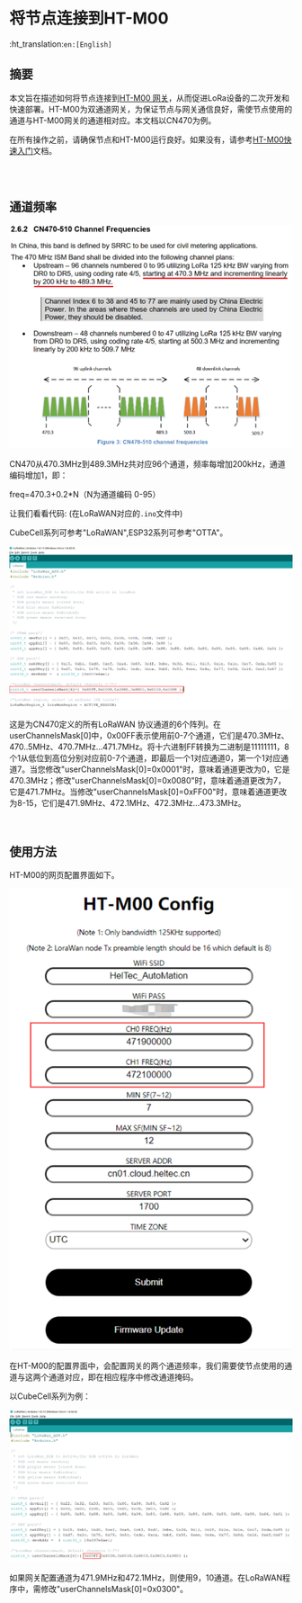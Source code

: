# 将节点连接到HT-M00

:ht_translation:`en:[English]`

## 摘要

本文旨在描述如何将节点连接到[HT-M00 网关](https://heltec.org/project/ht-m00/)，从而促进LoRa设备的二次开发和快速部署。HT-M00为双通道网关，为保证节点与网关通信良好，需使节点使用的通道与HT-M00网关的通道相对应。本文档以CN470为例。

在所有操作之前，请确保节点和HT-M00运行良好。如果没有，请参考[HT-M00快速入门](https://heltec-automation.readthedocs.io/zh_CN/latest/gateway/ht-m00/quick_start.html)文档。

```Tip:: 如果节点通道多于网关通道且将网关通道包含在内，那么只有当节点通道与网关通道匹配时才能入网，如果节点通道不包含网关通道，那么节点不能入网。

```

&nbsp;

## 通道频率

![](img/connect_to_gateway/01.png)

CN470从470.3MHz到489.3MHz共对应96个通道，频率每增加200kHz，通道编码增加1，即：

freq=470.3+0.2*N（N为通道编码 0-95）

让我们看看代码: (在LoRaWAN对应的`.ino`文件中)

CubeCell系列可参考"LoRaWAN",ESP32系列可参考"OTTA"。

![](img/connect_to_gateway/02.png)

这是为CN470定义的所有LoRaWAN 协议通道的6个阵列。在userChannelsMask[0]中，0x00FF表示使用前0-7个通道，它们是470.3MHz、470..5MHz、470.7MHz…471.7MHz。将十六进制FF转换为二进制是11111111，8个1从低位到高位分别对应前0-7个通道，即最后一个1对应通道0，第一个1对应通道7。当您修改"userChannelsMask[0]=0x0001"时，意味着通道更改为0，它是470.3MHz；修改"userChannelsMask[0]=0x0080"时，意味着通道更改为7，它是471.7MHz。当修改"userChannelsMask[0]=0xFF00"时，意味着通道更改为8-15，它们是471.9MHz、472.1MHz、472.3MHz...473.3MHz。

&nbsp;

## 使用方法

HT-M00的网页配置界面如下。

![](img/connect_to_gateway/03.png)

在HT-M00的配置界面中，会配置网关的两个通道频率，我们需要使节点使用的通道与这两个通道对应，即在相应程序中修改通道掩码。

以CubeCell系列为例：

![](img/connect_to_gateway/04.png)

如果网关配置通道为471.9MHz和472.1MHz，则使用9，10通道。在LoRaWAN程序中，需修改"userChannelsMask[0]=0x0300"。